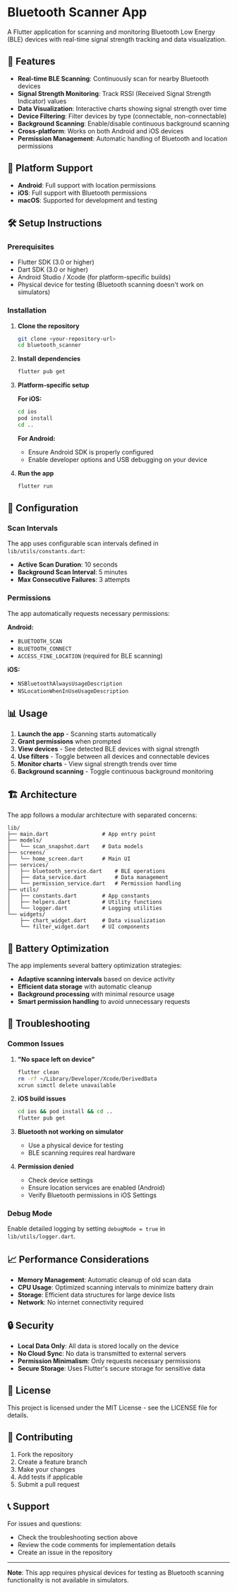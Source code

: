 # Bluetooth Scanner App

A Flutter application for scanning and monitoring Bluetooth Low Energy (BLE) devices with real-time signal strength tracking and data visualization.

## 🚀 Features

- **Real-time BLE Scanning**: Continuously scan for nearby Bluetooth devices
- **Signal Strength Monitoring**: Track RSSI (Received Signal Strength Indicator) values
- **Data Visualization**: Interactive charts showing signal strength over time
- **Device Filtering**: Filter devices by type (connectable, non-connectable)
- **Background Scanning**: Enable/disable continuous background scanning
- **Cross-platform**: Works on both Android and iOS devices
- **Permission Management**: Automatic handling of Bluetooth and location permissions

## 📱 Platform Support

- **Android**: Full support with location permissions
- **iOS**: Full support with Bluetooth permissions
- **macOS**: Supported for development and testing

## 🛠️ Setup Instructions

### Prerequisites

- Flutter SDK (3.0 or higher)
- Dart SDK (3.0 or higher)
- Android Studio / Xcode (for platform-specific builds)
- Physical device for testing (Bluetooth scanning doesn't work on simulators)

### Installation

1. **Clone the repository**
   ```bash
   git clone <your-repository-url>
   cd bluetooth_scanner
   ```

2. **Install dependencies**
   ```bash
   flutter pub get
   ```

3. **Platform-specific setup**

   **For iOS:**
   ```bash
   cd ios
   pod install
   cd ..
   ```

   **For Android:**
   - Ensure Android SDK is properly configured
   - Enable developer options and USB debugging on your device

4. **Run the app**
   ```bash
   flutter run
   ```

## 🔧 Configuration

### Scan Intervals

The app uses configurable scan intervals defined in `lib/utils/constants.dart`:

- **Active Scan Duration**: 10 seconds
- **Background Scan Interval**: 5 minutes
- **Max Consecutive Failures**: 3 attempts

### Permissions

The app automatically requests necessary permissions:

**Android:**
- `BLUETOOTH_SCAN`
- `BLUETOOTH_CONNECT`
- `ACCESS_FINE_LOCATION` (required for BLE scanning)

**iOS:**
- `NSBluetoothAlwaysUsageDescription`
- `NSLocationWhenInUseUsageDescription`

## 📊 Usage

1. **Launch the app** - Scanning starts automatically
2. **Grant permissions** when prompted
3. **View devices** - See detected BLE devices with signal strength
4. **Use filters** - Toggle between all devices and connectable devices
5. **Monitor charts** - View signal strength trends over time
6. **Background scanning** - Toggle continuous background monitoring

## 🏗️ Architecture

The app follows a modular architecture with separated concerns:

```
lib/
├── main.dart                 # App entry point
├── models/
│   └── scan_snapshot.dart    # Data models
├── screens/
│   └── home_screen.dart      # Main UI
├── services/
│   ├── bluetooth_service.dart    # BLE operations
│   ├── data_service.dart         # Data management
│   └── permission_service.dart   # Permission handling
├── utils/
│   ├── constants.dart        # App constants
│   ├── helpers.dart          # Utility functions
│   └── logger.dart           # Logging utilities
└── widgets/
    ├── chart_widget.dart     # Data visualization
    └── filter_widget.dart    # UI components
```

## 🔋 Battery Optimization

The app implements several battery optimization strategies:

- **Adaptive scanning intervals** based on device activity
- **Efficient data storage** with automatic cleanup
- **Background processing** with minimal resource usage
- **Smart permission handling** to avoid unnecessary requests

## 🐛 Troubleshooting

### Common Issues

1. **"No space left on device"**
   ```bash
   flutter clean
   rm -rf ~/Library/Developer/Xcode/DerivedData
   xcrun simctl delete unavailable
   ```

2. **iOS build issues**
   ```bash
   cd ios && pod install && cd ..
   flutter pub get
   ```

3. **Bluetooth not working on simulator**
   - Use a physical device for testing
   - BLE scanning requires real hardware

4. **Permission denied**
   - Check device settings
   - Ensure location services are enabled (Android)
   - Verify Bluetooth permissions in iOS Settings

### Debug Mode

Enable detailed logging by setting `debugMode = true` in `lib/utils/logger.dart`.

## 📈 Performance Considerations

- **Memory Management**: Automatic cleanup of old scan data
- **CPU Usage**: Optimized scanning intervals to minimize battery drain
- **Storage**: Efficient data structures for large device lists
- **Network**: No internet connectivity required

## 🔒 Security

- **Local Data Only**: All data is stored locally on the device
- **No Cloud Sync**: No data is transmitted to external servers
- **Permission Minimalism**: Only requests necessary permissions
- **Secure Storage**: Uses Flutter's secure storage for sensitive data

## 📄 License

This project is licensed under the MIT License - see the LICENSE file for details.

## 🤝 Contributing

1. Fork the repository
2. Create a feature branch
3. Make your changes
4. Add tests if applicable
5. Submit a pull request

## 📞 Support

For issues and questions:
- Check the troubleshooting section above
- Review the code comments for implementation details
- Create an issue in the repository

---

**Note**: This app requires physical devices for testing as Bluetooth scanning functionality is not available in simulators.
